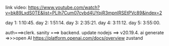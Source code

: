 link video: https://www.youtube.com/watch?v=bk89LxdS0TE&list=PLIh7Cum07cvbd4UYpjR3mpnlRSEtPVc89&index=2

day 1:  1:10:45.
day 2:  1:51:14.
day 3:  2:35:21.
day 4:  3:11:12.
day 5:  3:55:00.

auth===>clerk.
sanity ===> backend. 
update nodejs ==> v20.19.4.
ai generate =>>>open AI https://platform.openai.com/docs/overview
zustand